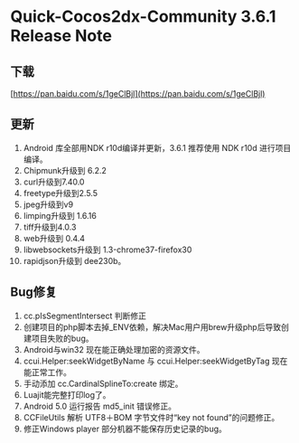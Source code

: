 # Quick-Cocos2dx-Community 3.6.1 Release Note

## 下载

[https://pan.baidu.com/s/1geClBjl](https://pan.baidu.com/s/1geClBjl)


## 更新

1. Android 库全部用NDK r10d编译并更新，3.6.1 推荐使用 NDK r10d 进行项目编译。
2. Chipmunk升级到 6.2.2
3. curl升级到7.40.0
4. freetype升级到2.5.5
5. jpeg升级到v9
6. limping升级到 1.6.16
7. tiff升级到4.0.3
8. web升级到 0.4.4
9. libwebsockets升级到 1.3-chrome37-firefox30
10. rapidjson升级到 dee230b。

##  Bug修复

1. cc.pIsSegmentIntersect 判断修正
2. 创建项目的php脚本去掉_ENV依赖，解决Mac用户用brew升级php后导致创建项目失败的bug。
3. Android与win32 现在能正确处理加密的资源文件。
4. ccui.Helper:seekWidgetByName 与 ccui.Helper:seekWidgetByTag 现在能正常工作。
5. 手动添加 cc.CardinalSplineTo:create 绑定。
6. Luajit能完整打印log了。
7. Android 5.0 运行报告 md5_init 错误修正。
8. CCFileUtils 解析 UTF8＋BOM 字节文件时“key not found”的问题修正。
9. 修正Windows player 部分机器不能保存历史记录的bug。
